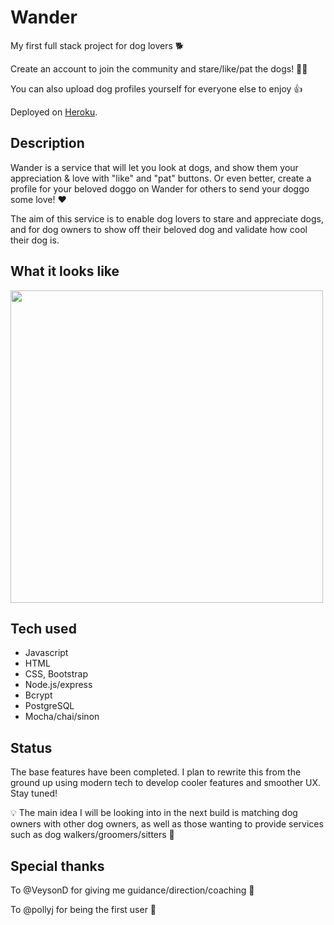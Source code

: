 # Wander

My first full stack project for dog lovers 🐕

Create an account to join the community and stare/like/pat the dogs! 👋🐶

You can also upload dog profiles yourself for everyone else to enjoy 👍

Deployed on [Heroku](https://wander-love.herokuapp.com/).

## Description

Wander is a service that will let you look at dogs, and show them your appreciation & love with "like" and "pat" buttons. Or even better, create a profile for your beloved doggo on Wander for others to send your doggo some love! ❤️

The aim of this service is to enable dog lovers to stare and appreciate dogs, and for dog owners to show off their beloved dog and validate how cool their dog is.

## What it looks like

<img src="https://i.imgur.com/N23ChHM.png" width="500"/>

## Tech used

- Javascript
- HTML
- CSS, Bootstrap
- Node.js/express
- Bcrypt
- PostgreSQL
- Mocha/chai/sinon

## Status

The base features have been completed. I plan to rewrite this from the ground up using modern tech to develop cooler features and smoother UX. Stay tuned!

💡 The main idea I will be looking into in the next build is matching dog owners with other dog owners, as well as those wanting to provide services such as dog walkers/groomers/sitters 🐶

## Special thanks

To @VeysonD for giving me guidance/direction/coaching 🙌

To @pollyj for being the first user 🌸
